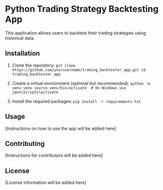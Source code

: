 # Python Trading Strategy Backtesting App

This application allows users to backtest their trading strategies using historical data.

## Installation

1. Clone the repository:
   `
   git clone https://github.com/yourusername/trading_backtester_app.git
   cd trading_backtester_app
   `

2. Create a virtual environment (optional but recommended):
   `
   python -m venv venv
   source venv/bin/activate  # On Windows use env\Scripts\activate
   `

3. Install the required packages:
   `
   pip install -r requirements.txt
   `

## Usage

[Instructions on how to use the app will be added here]

## Contributing

[Instructions for contributors will be added here]

## License

[License information will be added here]
